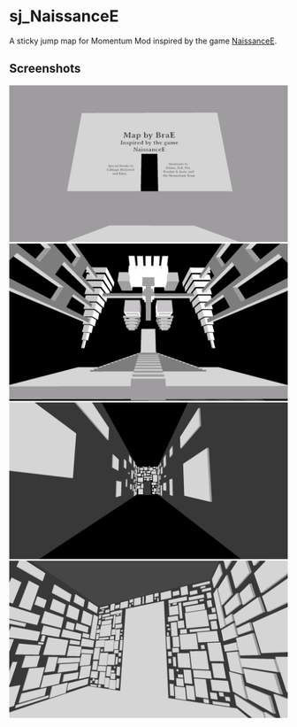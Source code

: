 # sj_NaissanceE

A sticky jump map for Momentum Mod inspired by the game [NaissanceE](https://store.steampowered.com/app/265690/NaissanceE/).

## Screenshots

![](screenshots/669270_20201012013536_1.png)
![](screenshots/669270_20201012013851_1.png)
![](screenshots/669270_20201012013609_1.png)
![](screenshots/669270_20201012013819_1.png)
